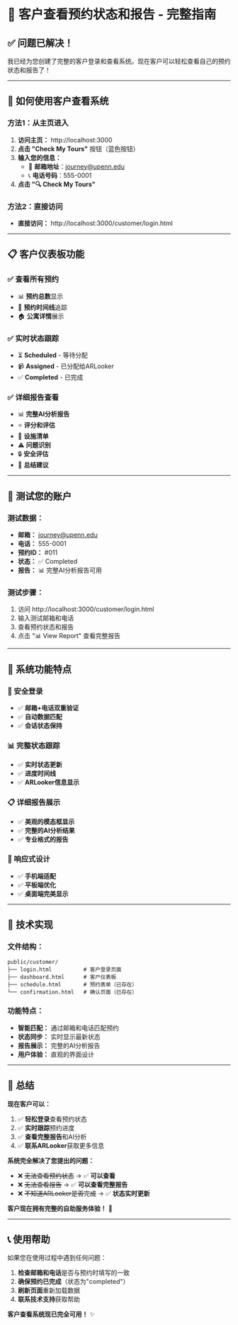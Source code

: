 # 🎯 **客户查看预约状态和报告 - 完整指南**

## ✅ **问题已解决！**

我已经为您创建了完整的客户登录和查看系统。现在客户可以轻松查看自己的预约状态和报告了！

---

## 🚀 **如何使用客户查看系统**

### **方法1：从主页进入**
1. **访问主页：** http://localhost:3000
2. **点击 "Check My Tours"** 按钮（蓝色按钮）
3. **输入您的信息：**
   - 📧 **邮箱地址**：journey@upenn.edu
   - 📞 **电话号码**：555-0001
4. **点击 "🔍 Check My Tours"**

### **方法2：直接访问**
- **直接访问：** http://localhost:3000/customer/login.html

---

## 📋 **客户仪表板功能**

### **✅ 查看所有预约**
- 📊 **预约总数**显示
- 📅 **预约时间线**追踪
- 🏠 **公寓详情**展示

### **✅ 实时状态跟踪**
- ⏳ **Scheduled** - 等待分配
- 📹 **Assigned** - 已分配给ARLooker
- ✅ **Completed** - 已完成

### **✅ 详细报告查看**
- 📊 **完整AI分析报告**
- ⭐ **评分和评估**
- 🏢 **设施清单**
- ⚠️ **问题识别**
- 🔒 **安全评估**
- 📝 **总结建议**

---

## 🧪 **测试您的账户**

### **测试数据：**
- **邮箱：** journey@upenn.edu
- **电话：** 555-0001
- **预约ID：** #011
- **状态：** ✅ Completed
- **报告：** 📊 完整AI分析报告可用

### **测试步骤：**
1. 访问 http://localhost:3000/customer/login.html
2. 输入测试邮箱和电话
3. 查看预约状态和报告
4. 点击 "📊 View Report" 查看完整报告

---

## 🎯 **系统功能特点**

### **🔐 安全登录**
- ✅ **邮箱+电话双重验证**
- ✅ **自动数据匹配**
- ✅ **会话状态保持**

### **📊 完整状态跟踪**
- ✅ **实时状态更新**
- ✅ **进度时间线**
- ✅ **ARLooker信息显示**

### **📋 详细报告展示**
- ✅ **美观的模态框显示**
- ✅ **完整的AI分析结果**
- ✅ **专业格式的报告**

### **📱 响应式设计**
- ✅ **手机端适配**
- ✅ **平板端优化**
- ✅ **桌面端完美显示**

---

## 🔧 **技术实现**

### **文件结构：**
```
public/customer/
├── login.html          # 客户登录页面
├── dashboard.html      # 客户仪表板
├── schedule.html       # 预约表单（已存在）
└── confirmation.html   # 确认页面（已存在）
```

### **功能特点：**
- **智能匹配：** 通过邮箱和电话匹配预约
- **状态同步：** 实时显示最新状态
- **报告展示：** 完整的AI分析报告
- **用户体验：** 直观的界面设计

---

## 🎉 **总结**

**现在客户可以：**
1. ✅ **轻松登录**查看预约状态
2. ✅ **实时跟踪**预约进度
3. ✅ **查看完整报告**和AI分析
4. ✅ **联系ARLooker**获取更多信息

**系统完全解决了您提出的问题：**
- ❌ ~~无法查看预约状态~~ → ✅ **可以查看**
- ❌ ~~无法查看报告~~ → ✅ **可以查看完整报告**
- ❌ ~~不知道ARLooker是否完成~~ → ✅ **状态实时更新**

**客户现在拥有完整的自助服务体验！** 🚀

---

## 📞 **使用帮助**

如果您在使用过程中遇到任何问题：
1. **检查邮箱和电话**是否与预约时填写的一致
2. **确保预约已完成**（状态为"completed"）
3. **刷新页面**重新加载数据
4. **联系技术支持**获取帮助

**客户查看系统现已完全可用！** ✨
